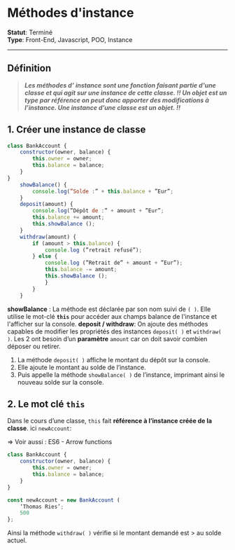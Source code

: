# **Méthodes d'instance**

**Statut**: Terminé  
**Type**: Front-End, Javascript, POO, Instance

___

## **Définition**

>***Les méthodes d’ instance sont une fonction faisant partie d'une classe et qui agit sur une instance de cette classe. !! Un objet est un type par référence on peut donc apporter des modifications à l’instance. Une instance d’une classe est un objet. !!***

## **1. Créer une instance de classe**

```javascript
class BankAccount {
    constructor(owner, balance) {
        this.owner = owner;
        this.balance = balance;
    }
}
    showBalance() {
        console.log(”Solde :” + this.balance + ”Eur”;
    }
    deposit(amount) {
        console.log(”Dépôt de :” + amount + ”Eur”;
        this.balance += amount;
        this.showBalance ();
    }
    withdraw(amount) {
        if (amount > this.balance) {
            console.log (”retrait refusé”);
        } else {
            console.log (”Retrait de” + amount + ”Eur”);
            this.balance -= amount;
            this.showBalance ();
            }
        }
    }

```

**showBalance** : La méthode est déclarée par son nom suivi de `( )`. Elle utilise le mot-clé **`this`** pour accéder aux champs balance de l'instance et l'afficher sur la console.
**deposit / withdraw**: On ajoute des méthodes capables de modifier les propriétés des instances `deposit( )` et `withdraw( )`. Les 2 ont besoin d’un **paramètre** `amount` car on doit savoir combien déposer ou retirer.

1. La méthode `deposit( )` affiche le montant du dépôt sur la console.
2. Elle ajoute le montant au solde de l’instance.
3. Puis appelle la méthode `showBalance( )` de l’instance, imprimant ainsi le nouveau solde sur la console.

## **2. Le mot clé `this`**

Dans le cours d’une classe, `this` fait **référence à l’instance créée de la classe**. ici `newAccount`:

⇒ Voir aussi : ES6 - Arrow functions

```javascript
class BankAccount {
    constructor(owner, balance) {
        this.owner = owner;
        this.balance = balance;
    }
}

const newAccount = new BankAccount (
    ‘Thomas Ries’;
    500
};
```

Ainsi la méthode `withdraw( )` vérifie si le montant demandé est > au solde actuel.
